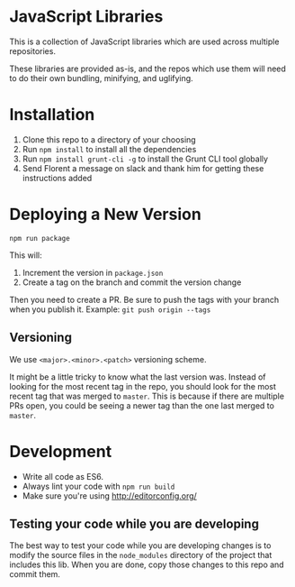 # JavaScript Libraries
This is a collection of JavaScript libraries which are used across multiple repositories.

These libraries are provided as-is, and the repos which use them will need to do their own bundling, minifying, and uglifying.

# Installation

1. Clone this repo to a directory of your choosing
2. Run `npm install` to install all the dependencies
3. Run `npm install grunt-cli -g` to install the Grunt CLI tool globally
4. Send Florent a message on slack and thank him for getting these instructions added

# Deploying a New Version

```
npm run package
```

This will:

1. Increment the version in `package.json`
1. Create a tag on the branch and commit the version change

Then you need to create a PR. Be sure to push the tags with your branch when you publish it. Example: `git push origin --tags`

## Versioning
We use `<major>.<minor>.<patch>` versioning scheme.

It might be a little tricky to know what the last version was. Instead of looking for the most recent tag in the repo, you should look for the most recent tag that was merged to `master`. This is because if there are multiple PRs open, you could be seeing a newer tag than the one last merged to `master`.

# Development
* Write all code as ES6.
* Always lint your code with `npm run build`
* Make sure you're using http://editorconfig.org/

## Testing your code while you are developing
The best way to test your code while you are developing changes is to modify the source files in the `node_modules` directory of the project that includes this lib. When you are done, copy those changes to this repo and commit them.
